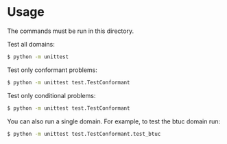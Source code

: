 # Usage

The commands must be run in this directory.

Test all domains:
```bash
$ python -m unittest
```

Test only conformant problems:
```bash
$ python -m unittest test.TestConformant
```

Test only conditional problems:
```bash
$ python -m unittest test.TestConformant
```

You can also run a single domain. For example, to test the btuc domain run:
```bash
$ python -m unittest test.TestConformant.test_btuc
```

